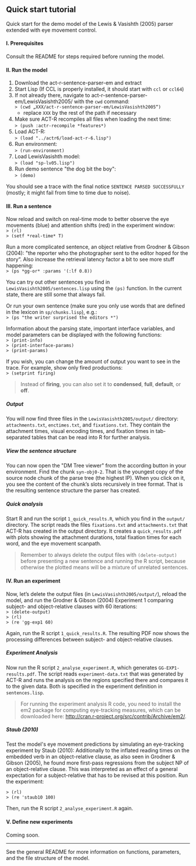 ## Quick start tutorial

Quick start for the demo model of the Lewis & Vasishth (2005) parser extended with eye movement control.

#### I. Prerequisites
Consult the README for steps required before running the model.


#### II. Run the model

 1. Download the act-r-sentence-parser-em and extract
 2. Start Lisp (If CCL is properly installed, it should start with `ccl` or `ccl64`)
 3. If not already there, navigate to act-r-sentence-parser-em/LewisVasishth2005/ with the `cwd` command:  
   `> (cwd „XXX/act-r-sentence-parser-em/LewisVasishth2005“)`
    - replace `XXX` by the rest of the path if necessary
 4. Make sure ACT-R recompiles all files when loading the next time:  
   `> (push :actr-recompile *features*)`  
 5. Load ACT-R:  
   `> (load "../actr6/load-act-r-6.lisp")`  
 6. Run environment:  
   `> (run-environment)`  
 7. Load LewisVasishth model:  
   `> (load "sp-lv05.lisp")`  
 8. Run demo sentence "the dog bit the boy":  
   `> (demo)`  

You should see a trace with the final notice `SENTENCE PARSED SUCCESSFULLY` (mostly; it might fail from time to time due to noise).


#### III. Run a sentence
Now reload and switch on real-time mode to better observe the eye movements (blue) and attention shifts (red) in the experiment window:  
`> (rl)`  
`> (setf *real-time* T)`  

Run a more complicated sentence, an object relative from Grodner & Gibson (2004): "the reporter who the photographer sent to the editor hoped for the story“. Also increase the retrieval latency factor a bit to see more stuff happening:  
`> (ps *gg-or* :params '(:lf 0.8))` 

You can try out other sentences you find in `LewisVasishth2005/sentences.lisp` using the `(ps)` function. In the current state, there are still some that always fail. 

Or run your own sentence (make sure you only use words that are defined in the lexicon in `sp/chunks.lisp`), e.g.:  
`> (ps "the writer surprised the editors *")`  

Information about the parsing state, important interface variables, and model parameters can be displayed with the following functions:  
`> (print-info)`  
`> (print-interface-params)`  
`> (print-params)`  

If you wish, you can change the amount of output you want to see in the trace. For example, show only fired productions:  
`> (setprint firing)`  
> Instead of **firing**, you can also set it to **condensed**, **full**, **default**, or **off**.


##### Output
You will now find three files in the `LewisVasishth2005/output/` directory:
`attachments.txt`, `enctimes.txt`, and `fixations.txt`. 
They contain the attachment times, visual encoding times, and fixation times in tab-separated tables that can be read into R for further analysis.  

##### View the sentence structure
You can now open the "DM Tree viewer" from the according button in your environment. Find the chunk `syn-obj0-2`. That is the youngest copy of the source node chunk of the parse tree (the highest IP). When you click on it, you see the content of the chunk’s slots recursively in tree format. That is the resulting sentence structure the parser has created.

##### Quick analysis
Start R and run the script `1_quick_results.R`, which you find in the `output/` directory.
The script reads the files `fixations.txt` and `attachments.txt` that ACT-R has created in the output directory. It creates a `quick_results.pdf` with plots showing the attachment durations, total fixation times for each word, and the eye movement scanpath.

> Remember to always delete the output files with `(delete-output)` before presenting a new sentence and running the R script, because otherwise the plotted means will be a mixture of unrelated sentences.


#### IV. Run an experiment
Now, let’s delete the output files (in `LewisVasishth2005/output/`), reload the model, and run the Grodner & Gibson (2004) Experiment 1 comparing subject- and object-relative clauses with 60 iterations:  
`> (delete-output)`  
`> (rl)`  
`> (re 'gg-exp1 60)`  

Again, run the R script `1_quick_results.R`. The resulting PDF now shows the processing differences between subject- and object-relative clauses.


##### Experiment Analysis
Now run the R script `2_analyse_experiment.R`, which generates `GG-EXP1-results.pdf`.
The script reads `experiment-data.txt` that was generated by ACT-R and runs the analysis on the regions specified there and compares it to the given data. Both is specified in the experiment definition in `sentences.lisp`.

> For running the experiment analysis R code, you need to install the em2 package for computing eye-tracking measures, which can be downloaded here: http://cran.r-project.org/src/contrib/Archive/em2/.

##### Staub (2010)
Test the model's eye movement predictions by simulating an eye-tracking experiment by Staub (2010): Additionally to the inflated reading times on the embedded verb in an object-relative clause, as also seen in Grodner & Gibson (2005), he found more first-pass regressions from the subject NP of an object-relative clause. This was interpreted as an effect of a general expectation for a subject-relative that has to be revised at this position. Run the experiment:

`> (rl)`  
`> (re 'staub10 100)`  

Then, run the R script `2_analyse_experiment.R` again.


#### V. Define new experiments
Coming soon.


---

See the general README for more information on functions, parameters, and the file structure of the model.







 


